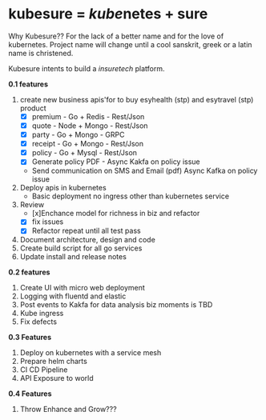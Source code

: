 # kubesure = *kube*netes + sure 

Why Kubesure?? For the lack of a better name and for the love of kubernetes. Project name will change until a cool sanskrit, greek or a latin name is christened. 

Kubesure intents to build a _insuretech_ platform.

**0.1 features**  

1. create new business apis'for to buy esyhealth (stp) and esytravel (stp) product 
    - [x] premium - Go + Redis - Rest/Json
    - [x] quote - Node + Mongo  - Rest/Json
    - [x] party - Go + Mongo - GRPC  
    - [x] receipt - Go + Mongo - Rest/Json
    - [x] policy - Go + Mysql - Rest/Json
    - [x] Generate policy PDF - Async Kakfa on policy issue
    - Send communication on SMS and Email (pdf) Async Kafka on policy issue
2. Deploy apis in kubernetes 
    - Basic deployment no ingress other than kubernetes service
3. Review 
    - [x]Enchance model for richness in biz and refactor
    - [x] fix issues 
    - [x] Refactor repeat until all test pass 
4. Document architecture, design and code
5. Create build script for all go services
6. Update install and release notes 

**0.2 features** 
 
1. Create UI with micro web deployment  
2. Logging with fluentd and elastic 
3. Post events to Kakfa for data analysis biz moments is TBD
4. Kube ingress 
5. Fix defects

**0.3 Features** 

1. Deploy on kubernetes with a service mesh  
2. Prepare helm charts
3. CI CD Pipeline
4. API Exposure to world

**0.4 Features**

1. Throw Enhance and Grow???
